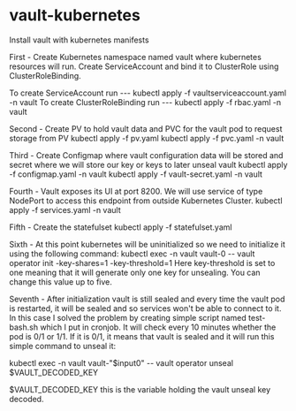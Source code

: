 # vault-kubernetes

Install vault with kubernetes manifests

First - Create Kubernetes namespace named vault where kubernetes resources will run. Create ServiceAccount and bind it to ClusterRole using ClusterRoleBinding.

To create ServiceAccount run --- kubectl apply -f vaultserviceaccount.yaml -n vault
To create ClusterRoleBinding run --- kubectl apply -f rbac.yaml -n vault

Second - Create PV to hold vault data and PVC for the vault pod to request storage from PV
kubectl apply -f pv.yaml
kubectl apply -f pvc.yaml -n vault

Third - Create Configmap where vault configuration data will be stored and secret where we will store our key or keys to later unseal vault
kubectl apply -f configmap.yaml -n vault
kubectl apply -f vault-secret.yaml -n vault

Fourth - Vault exposes its UI at port 8200. We will use service of type NodePort to access this endpoint from outside Kubernetes Cluster. 
kubectl apply -f services.yaml -n vault

Fifth - Create the statefulset 
kubectl apply -f statefulset.yaml

Sixth - At this point kubernetes will be uninitialized so we need to initialize it using the following command:
kubectl exec -n vault vault-0 -- vault operator init -key-shares=1 -key-threshold=1
Here key-threshold is set to one meaning that it will generate only one key for unsealing. You can change this value up to five.

Seventh - After initialization vault is still sealed and every time the vault pod is restarted, it will be sealed and so services won't be able to connect to it. In this case I solved the problem by creating simple script named test-bash.sh which I put in cronjob. It will check every 10 minutes whether the pod is 0/1 or 1/1. If it is 0/1, it means that vault is sealed and it will run this simple command to unseal it:

kubectl exec -n vault vault-"$input0" -- vault operator unseal $VAULT_DECODED_KEY

$VAULT_DECODED_KEY this is the variable holding the vault unseal key decoded.
